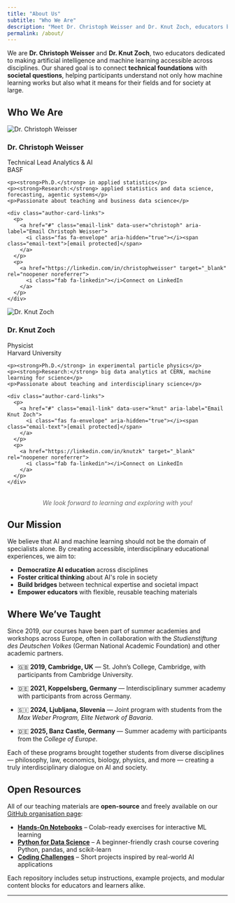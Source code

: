 ```yaml
---
title: "About Us"
subtitle: "Who We Are"
description: "Meet Dr. Christoph Weisser and Dr. Knut Zoch, educators bridging artificial intelligence, machine learning, and society through interdisciplinary teaching and research."
permalink: /about/
---
```


We are **Dr. Christoph Weisser** and **Dr. Knut Zoch**, two educators dedicated to making artificial intelligence and machine learning accessible across disciplines. Our shared goal is to connect **technical foundations** with **societal questions**, helping participants understand not only how machine learning works but also what it means for their fields and for society at large.

## Who We Are

<div class="author-grid">
  <div class="author-card">
    <div class="author-card-header">
      <div class="author-card-avatar">
        <img src="{{ '/assets/img/headshot-christoph.jpg' | relative_url }}" alt="Dr. Christoph Weisser" loading="lazy">
      </div>
      <div>
        <h3>Dr. Christoph Weisser</h3>
        <p>Technical Lead Analytics &amp; AI<br>BASF</p>
      </div>
    </div>

    <p><strong>Ph.D.</strong> in applied statistics</p>
    <p><strong>Research:</strong> applied statistics and data science, forecasting, agentic systems</p>
    <p>Passionate about teaching and business data science</p>

    <div class="author-card-links">
      <p>
        <a href="#" class="email-link" data-user="christoph" aria-label="Email Christoph Weisser">
          <i class="fas fa-envelope" aria-hidden="true"></i><span class="email-text">[email protected]</span>
        </a>
      </p>
      <p>
        <a href="https://linkedin.com/in/christophweisser" target="_blank" rel="noopener noreferrer">
          <i class="fab fa-linkedin"></i>Connect on LinkedIn
        </a>
      </p>
    </div>
  </div>

  <div class="author-card">
    <div class="author-card-header">
      <div class="author-card-avatar">
        <img src="{{ '/assets/img/headshot-knut.jpg' | relative_url }}" alt="Dr. Knut Zoch" loading="lazy">
      </div>
      <div>
        <h3>Dr. Knut Zoch</h3>
        <p>Physicist<br>Harvard University</p>
      </div>
    </div>

    <p><strong>Ph.D.</strong> in experimental particle physics</p>
    <p><strong>Research:</strong> big data analytics at CERN, machine learning for science</p>
    <p>Passionate about teaching and interdisciplinary science</p>

    <div class="author-card-links">
      <p>
        <a href="#" class="email-link" data-user="knut" aria-label="Email Knut Zoch">
          <i class="fas fa-envelope" aria-hidden="true"></i><span class="email-text">[email protected]</span>
        </a>
      </p>
      <p>
        <a href="https://linkedin.com/in/knutzk" target="_blank" rel="noopener noreferrer">
          <i class="fab fa-linkedin"></i>Connect on LinkedIn
        </a>
      </p>
    </div>
  </div>
</div>

<div style="text-align: center; margin-top: 2rem; font-style: italic; color: #666;">
  We look forward to learning and exploring with you!
</div>

## Our Mission

We believe that AI and machine learning should not be the domain of specialists alone. By creating accessible, interdisciplinary educational experiences, we aim to:

- **Democratize AI education** across disciplines
- **Foster critical thinking** about AI's role in society
- **Build bridges** between technical expertise and societal impact
- **Empower educators** with flexible, reusable teaching materials

## Where We’ve Taught

Since 2019, our courses have been part of summer academies and workshops across Europe, often in collaboration with the *Studienstiftung des Deutschen Volkes* (German National Academic Foundation) and other academic partners.

- 🇬🇧 **2019, Cambridge, UK** — St. John’s College, Cambridge, with participants from Cambridge University.

- 🇩🇪 **2021, Koppelsberg, Germany** — Interdisciplinary summer academy with participants from across Germany.

- 🇸🇮 **2024, Ljubljana, Slovenia** — Joint program with students from the *Max Weber Program, Elite Network of Bavaria*.

- 🇩🇪 **2025, Banz Castle, Germany** — Summer academy with participants from the *College of Europe*.

Each of these programs brought together students from diverse disciplines — philosophy, law, economics, biology, physics, and more — creating a truly interdisciplinary dialogue on AI and society.

## Open Resources

All of our teaching materials are **open-source** and freely available on our [GitHub organisation page](https://github.com/BridgingAISocietySummerSchools):

- [**Hands-On Notebooks**](https://github.com/BridgingAISocietySummerSchools/Hands-On-Notebooks) – Colab-ready exercises for interactive ML learning
- [**Python for Data Science**](https://github.com/BridgingAISocietySummerSchools/Data-Science-AI-Python-Course) – A beginner-friendly crash course covering Python, pandas, and scikit-learn
- [**Coding Challenges**](https://github.com/BridgingAISocietySummerSchools/Coding-Project) – Short projects inspired by real-world AI applications

Each repository includes setup instructions, example projects, and modular content blocks for educators and learners alike.

---

